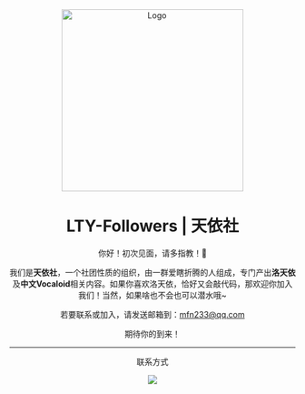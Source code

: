 <div align="center">

<img src="https://avatars.githubusercontent.com/u/143336098?s=400" alt="Logo" width="320" height="320">
<h1>LTY-Followers | 天依社</h1>

你好！初次见面，请多指教！👋

我们是**天依社**，一个社团性质的组织，由一群爱瞎折腾的人组成，专门产出**洛天依**及**中文Vocaloid**相关内容。如果你喜欢洛天依，恰好又会敲代码，那欢迎你加入我们！当然，如果啥也不会也可以潜水哦~

若要联系或加入，请发送邮箱到：<a target="_blank" href="mailto:mfn233@qq.com&subject=加入天依社の申请">mfn233@qq.com</a>

期待你的到来！

------

联系方式

![](https://img.shields.io/badge/QQ%E7%BE%A4-1022950619-blue)

</div>
